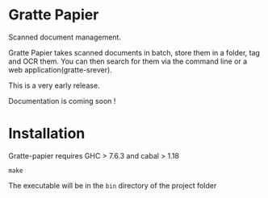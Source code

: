 Gratte Papier
=============

Scanned document management.

Gratte Papier takes scanned documents in batch, store them in a folder, tag and OCR them. You can then search for them via the command line or a web application(gratte-srever).

This is a very early release.

Documentation is coming soon !

Installation
============
Gratte-papier requires GHC > 7.6.3 and cabal > 1.18

`make`

The executable will be in the `bin` directory of the project folder
